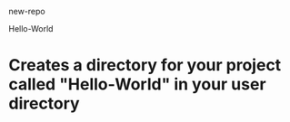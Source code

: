 new-repo

Hello-World

# Creates a directory for your project called "Hello-World" in your user directory
